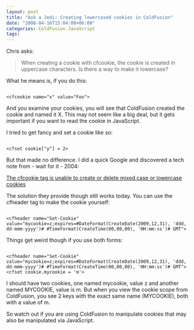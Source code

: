```yaml
---
layout: post
title: "Ask a Jedi: Creating lowercased cookies in ColdFusion"
date: "2008-04-16T15:04:00+06:00"
categories: ColdFusion JavaScript 
tags: 
---
```


Chris asks:

<blockquote>
<p>
When creating a cookie with cfcookie, the cookie is created in uppercase characters.  Is there a way to make it lowercase?
</p>
</blockquote>

What he means is, if you do this:

<code>
&lt;cfcookie name="x" value="Foo"&gt;
</code>

And you examine your cookies, you will see that ColdFusion created the cookie and named it X. This may not seem like a big deal, but it gets important if you want to read the cookie in JavaScript.

I tried to get fancy and set a cookie like so:

<code>
&lt;cfset cookie["y"] = 2&gt;
</code>

But that made no difference. I did a quick Google and discovered a tech note from - wait for it - 2004:

<a href="http://kb.adobe.com/selfservice/viewContent.do?externalId=tn_18100">The cfcookie tag is unable to create or delete mixed case or lowercase cookies</a>

The solution they provide though still works today. You can use the cfheader tag to make the cookie yourself:

<code>
&lt;cfheader name="Set-Cookie" value="mycookie=z;expires=#DateFormat(CreateDate(2009,12,31), 'ddd, dd-mmm-yyyy')# #TimeFormat(CreateTime(00,00,00), 'HH:mm:ss')# GMT"&gt;
</code>

Things get weird though if you use both forms:

<code>
&lt;cfheader name="Set-Cookie" value="mycookie=z;expires=#DateFormat(CreateDate(2009,12,31), 'ddd, dd-mmm-yyyy')# #TimeFormat(CreateTime(00,00,00), 'HH:mm:ss')# GMT"&gt;
&lt;cfset cookie.mycookie = 'm'&gt;
</code>

I should have two cookies, one named mycookie, value z and another named MYCOOKIE, value is m. But when you view the cookie scope from ColdFusion, you see 2 keys with the exact same name (MYCOOKIE), both with a value of m.

So watch out if you are using ColdFusion to manipulate cookies that may also be manipulated via JavaScript.